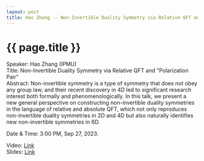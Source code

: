 ```yaml
---
layout: post
title: Hao Zhang -- Non-Invertible Duality Symmetry via Relative QFT and "Polarization Pair"
---
```


{{ page.title }}
================

Speaker: Hao Zhang (IPMU)  
Title: Non-Invertible Duality Symmetry via Relative QFT and "Polarization Pair"  
Abstract: Non-invertible symmetry is a type of symmetry that does not obey any group law, and their recent discovery in 4D led to significant research interest both formally and phenomenologically. In this talk, we present a new general perspective on constructing non-invertible duality symmetries in the language of relative and absolute QFT, which not only reproduces non-invertible duality symmetries in 2D and 4D but also naturally identifies new non-invertible symmetries in 6D.   

Date & Time: 3:00 PM, Sep 27, 2023.  

Video: [Link]( https://www.bilibili.com/video/BV1eH4y1U7pY )  
Slides: [Link]( )